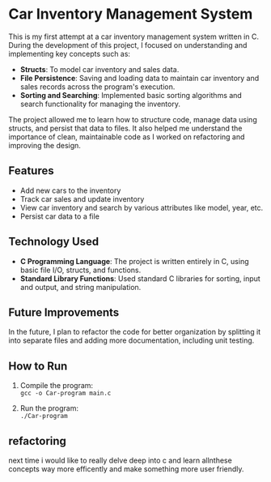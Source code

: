 # Car Inventory Management System

This is my first attempt at a car inventory management system written in C. During the development of this project, I focused on understanding and implementing key concepts such as:

- **Structs**: To model car inventory and sales data.
- **File Persistence**: Saving and loading data to maintain car inventory and sales records across the program's execution.
- **Sorting and Searching**: Implemented basic sorting algorithms and search functionality for managing the inventory.

The project allowed me to learn how to structure code, manage data using structs, and persist that data to files. It also helped me understand the importance of clean, maintainable code as I worked on refactoring and improving the design.

## Features

- Add new cars to the inventory
- Track car sales and update inventory
- View car inventory and search by various attributes like model, year, etc.
- Persist car data to a file

## Technology Used

- **C Programming Language**: The project is written entirely in C, using basic file I/O, structs, and functions.
- **Standard Library Functions**: Used standard C libraries for sorting, input and output, and string manipulation.

## Future Improvements

In the future, I plan to refactor the code for better organization by splitting it into separate files and adding more documentation, including unit testing.

## How to Run

1. Compile the program:  
   `gcc -o Car-program main.c`

2. Run the program:  
   `./Car-program`

## refactoring 
next time i would like to really delve deep into c and learn allnthese concepts way more efficently and make something more user friendly.
